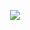 
<page align="center">
  
  ![](https://komarev.com/ghpvc/?username=Nyaanity&color=447ff7&label=Visitor+count)
  
</page>
